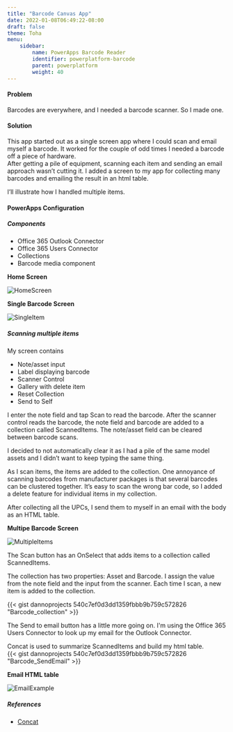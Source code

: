 ```yaml
---
title: "Barcode Canvas App"
date: 2022-01-08T06:49:22-08:00
draft: false
theme: Toha
menu:
    sidebar:
        name: PowerApps Barcode Reader
        identifier: powerplatform-barcode
        parent: powerplatform
        weight: 40
---
```



#### Problem
Barcodes are everywhere, and I needed a barcode scanner.  So I made one.

#### Solution
This app started out as a single screen app where I could scan and email  myself a barcode. It worked for the couple of odd times I needed a barcode off a piece of hardware.  
After getting a pile of equipment, scanning each item and sending an email approach wasn’t cutting it. I added a screen to my app for collecting many barcodes and emailing the result in an html table.

I’ll illustrate how I handled multiple items.  


#### PowerApps Configuration
##### Components
- Office 365 Outlook Connector
- Office 365 Users Connector
- Collections
- Barcode media component

**Home Screen**

![HomeScreen](/posts/powerplatform/Barcode/Barcode_Home.jpeg)

**Single Barcode Screen**

![SingleItem](/posts/powerplatform/Barcode/Barcode_Single.jpeg)

##### Scanning multiple items
My screen contains 
- Note/asset input
- Label displaying barcode
- Scanner Control
- Gallery with delete item
- Reset Collection
- Send to Self

I enter the note field and tap Scan to read the barcode.  After the scanner control reads the barcode, the note field and barcode are added to a collection called ScannedItems.  The note/asset field can be cleared between barcode scans.  

I decided to not automatically clear it as I had a pile of the same model assets and I didn’t want to keep typing the same thing. 

As I scan items, the items are added to the collection.  One annoyance of scanning barcodes from manufacturer packages is that several barcodes can be clustered together. It’s easy to scan the wrong bar code, so I added a delete feature for individual items in my collection.

After collecting all the UPCs, I send them to myself in an email with the body as an HTML table. 

**Multipe Barcode Screen**

![MultipleItems](/posts/powerplatform/Barcode/Barcode_Multiple.PNG)

The Scan button has an OnSelect that adds items to a collection called ScannedItems.

The collection has two properties:  Asset and Barcode.  I assign the value from the note field and the input from the scanner. Each time I scan, a new item is added to the collection. 

{{< gist dannoprojects 540c7ef0d3dd1359fbbb9b759c572826 "Barcode_collection" >}}

The Send to email button has a little more going on.  I'm using the Office 365 Users Connector to look up my email for the Outlook Connector. 

Concat is used to summarize ScannedItems and build my html table.  
{{< gist dannoprojects 540c7ef0d3dd1359fbbb9b759c572826 "Barcode_SendEmail" >}}

**Email HTML table**

![EmailExample](/posts/powerplatform/Barcode/barcodescanneremail.jpg)

##### References
- [Concat](https://docs.microsoft.com/en-us/powerapps/maker/canvas-apps/functions/function-concatenate)
